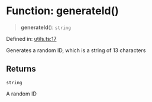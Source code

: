 # Function: generateId()

> **generateId**(): `string`

Defined in: [utils.ts:17](https://github.com/GeoDaCenter/openassistant/blob/1b6e044b8153114911daa09cb063c51a2d620732/packages/common/src/utils.ts#L17)

Generates a random ID, which is a string of 13 characters

## Returns

`string`

A random ID
